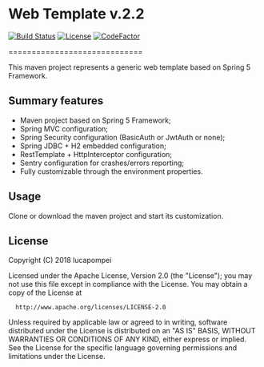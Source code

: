 # Web Template v.2.2

[![Build Status](https://travis-ci.org/lucapompei/WebTemplate.svg?branch=master)](https://travis-ci.org/lucapompei/WebTemplate) [![License](https://img.shields.io/badge/License-Apache%202.0-blue.svg)](https://opensource.org/licenses/Apache-2.0) [![CodeFactor](https://www.codefactor.io/repository/github/lucapompei/webtemplate/badge)](https://www.codefactor.io/repository/github/lucapompei/webtemplate)

=============================

This maven project represents a generic web template based on Spring 5 Framework.


Summary features
-------

- Maven project based on Spring 5 Framework;
- Spring MVC configuration;
- Spring Security configuration (BasicAuth or JwtAuth or none);
- Spring JDBC + H2 embedded configuration;
- RestTemplate + HttpInterceptor configuration;
- Sentry configuration for crashes/errors reporting;
- Fully customizable through the environment properties.


Usage
-------

Clone or download the maven project and start its customization.


License
-------

  Copyright (C) 2018 lucapompei
 
  Licensed under the Apache License, Version 2.0 (the "License");
  you may not use this file except in compliance with the License.
  You may obtain a copy of the License at
 
      http://www.apache.org/licenses/LICENSE-2.0
 
  Unless required by applicable law or agreed to in writing, software
  distributed under the License is distributed on an "AS IS" BASIS,
  WITHOUT WARRANTIES OR CONDITIONS OF ANY KIND, either express or implied.
  See the License for the specific language governing permissions and
  limitations under the License.
